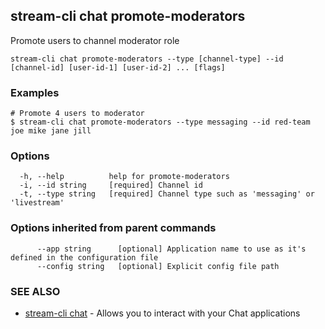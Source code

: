 ## stream-cli chat promote-moderators

Promote users to channel moderator role

```
stream-cli chat promote-moderators --type [channel-type] --id [channel-id] [user-id-1] [user-id-2] ... [flags]
```

### Examples

```
# Promote 4 users to moderator
$ stream-cli chat promote-moderators --type messaging --id red-team joe mike jane jill

```

### Options

```
  -h, --help          help for promote-moderators
  -i, --id string     [required] Channel id
  -t, --type string   [required] Channel type such as 'messaging' or 'livestream'
```

### Options inherited from parent commands

```
      --app string      [optional] Application name to use as it's defined in the configuration file
      --config string   [optional] Explicit config file path
```

### SEE ALSO

* [stream-cli chat](stream-cli_chat.md)	 - Allows you to interact with your Chat applications

